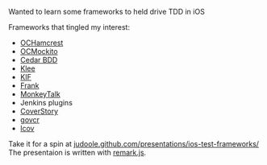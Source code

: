 Wanted to learn some frameworks to held drive TDD in iOS

Frameworks that tingled my interest:

* [OCHamcrest](https://github.com/hamcrest/OCHamcrest)
* [OCMockito](https://github.com/jonreid/OCMockito)
* [Cedar BDD](https://github.com/pivotal/cedar)
* [Klee](http://klee.llvm.org/)
* [KIF](https://github.com/square/KIF)
* [Frank](http://testingwithfrank.com/)
* [MonkeyTalk](http://www.gorillalogic.com/monkeytalk)
* Jenkins plugins
* [CoverStory](http://code.google.com/p/coverstory/)
* [govcr](https://software.sandia.gov/trac/fast/wiki/gcovr)
* [lcov](http://ltp.sourceforge.net/coverage/lcov.php)

Take it for a spin at [judoole.github.com/presentations/ios-test-frameworks/](http://judoole.github.com/presentations/ios-test-frameworks/)
The presentaion is written with [remark.js](https://github.com/gnab/remark).
